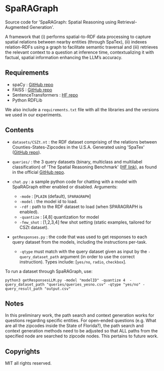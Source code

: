 # SpaRAGraph

Source code for 'SpaRAGraph: Spatial Reasoning using Retrieval-Augmented Generation'.

A framework that (i) performs spatial-to-RDF data processing to capture spatial relations between nearby entities (through SpaTex), (ii) indexes relation-RDFs using a graph to facilitate semantic traversal and (iii) retrieves the relevant context to a question at inference time, contextualizing it with factual, spatial information enhancing the LLM’s accuracy.

## Requirements

- spaCy : [GitHub repo](https://github.com/explosion/spacy-huggingface-hub)
- FAISS : [GitHub repo](https://github.com/facebookresearch/faiss)
- SentenceTransformers : [HF repo](https://huggingface.co/sentence-transformers)
- Python RDFLib

We also include a `requirements.txt` file with all the libraries and the versions we used in our experiments.

## Contents

- `datasets/CSZt.nt` : the RDF dataset comprising of the relations between Counties-States-Zipcodes in the U.S.A. Generated using 'SpaTex' ([GitHub repo](https://github.com/ThanGeo/SpaTex---Spatial-To-Text-data-toolkit)).

- `queries/` : the 3 query datasets (binary, multiclass and multilabel classification) of 'The Spatial Reasoning Benchmark' ([HF link](https://huggingface.co/datasets/Rammen/SpatialReasoning)), as found in the official [GitHub repo](https://github.com/ThanGeo/spatial-inference-benchmark).

- `chat.py` : a sample python code for chatting with a model with SpaRAGraph either enabled or disabled. Arguments:
    - `-mode` : [`PLAIN` (default), `SPARAGRAPH`]
    - `-model` : the model id to load.
    - `-rdf` : path to the RDF dataset to load (when SPARAGRAPH is enabled).
    - `-quantize` : [4,8] quantization for model
    - `-few_shot` : [1,2,3,4] few shot setting (static examples, tailored for CSZt dataset).

- `getResponses.py` : the code that was used to get responses to each query dataset from the models, including the instructions per-task. 
    - `-qtype` must match with the query dataset given as input by the `-query_dataset_path` argument (in order to use the correct instruction). Types include: [`yes/no`, `radio`, `checkbox`].

To run a dataset through SpaRAGraph, use:
```
python3 getResponsesLLM.py -model "modelID" -quantize 4  -query_dataset_path "queries/queries_yesno.csv" -qtype "yes/no" -query_result_path "output.csv"
```


## Notes 
In this preliminary work, the path search and context generation works for questions regarding specific entities. For open-ended questions (e.g. What are all the zipcodes inside the State of Florida?), the path search and context generation methods need to be adjusted so that ALL paths from the specified node are searched to zipcode nodes. This pertains to future work.

## Copyrights
MIT all rights reserved. 
